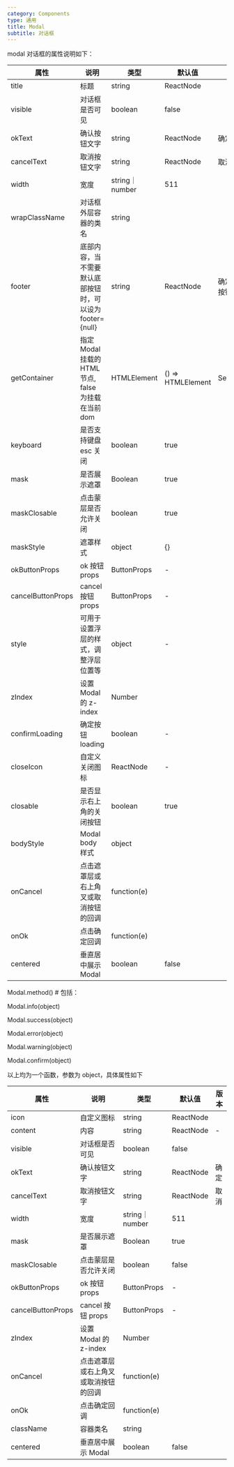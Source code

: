 ```yaml
---
category: Components
type: 通用
title: Modal
subtitle: 对话框
---
```



modal 对话框的属性说明如下：

| 属性 | 说明 | 类型 | 默认值 | 版本 |
| --- | --- | --- | --- | --- |
| title | 标题 | string|ReactNode |  |  |
|visible| 对话框是否可见| boolean | false||
|okText|确认按钮文字| string|ReactNode| 确定| |
|cancelText|取消按钮文字| string|ReactNode | 取消||
|width|宽度| string｜number| 511 | |
|wrapClassName|对话框外层容器的类名|string| ||
|footer|底部内容，当不需要默认底部按钮时，可以设为 footer={null}|string|ReactNode|确定取消按钮| |
|getContainer|指定 Modal 挂载的 HTML 节点, false 为挂载在当前 dom|HTMLElement | () => HTMLElement | Selectors | false|document.body| |
|keyboard|是否支持键盘 esc 关闭|boolean| true|
|mask|是否展示遮罩|Boolean|true||
|maskClosable|点击蒙层是否允许关闭|boolean|true||
|maskStyle|遮罩样式|object|{}||
|okButtonProps|ok 按钮 props|ButtonProps|-||
|cancelButtonProps|cancel 按钮 props|ButtonProps|-||
|style|可用于设置浮层的样式，调整浮层位置等|object|-||
|zIndex|设置 Modal 的 z-index|Number||
|confirmLoading|确定按钮 loading|boolean|-||
|closeIcon|自定义关闭图标|ReactNode| -||
|closable|是否显示右上角的关闭按钮|boolean|true||
|bodyStyle|Modal body 样式|object| ||
|onCancel|点击遮罩层或右上角叉或取消按钮的回调|function(e)||
|onOk|点击确定回调|function(e)| | |
|centered|	垂直居中展示 Modal|boolean|false| |




Modal.method() #
包括：

Modal.info(object)

Modal.success(object)

Modal.error(object)

Modal.warning(object)

Modal.confirm(object)

以上均为一个函数，参数为 object，具体属性如下

| 属性 | 说明 | 类型 | 默认值 | 版本 |
| --- | --- | --- | --- | --- |
|icon|自定义图标|string|ReactNode|<Icon type="question-circle" />| |
|content|内容|string|ReactNode|-||
|visible| 对话框是否可见| boolean | false||
|okText|确认按钮文字| string|ReactNode| 确定| |
|cancelText|取消按钮文字| string|ReactNode | 取消||
|width|宽度| string｜number| 511 | |
|mask|是否展示遮罩|Boolean|true||
|maskClosable|点击蒙层是否允许关闭|boolean|false||
|okButtonProps|ok 按钮 props|ButtonProps|-||
|cancelButtonProps|cancel 按钮 props|ButtonProps|-||
|zIndex|设置 Modal 的 z-index|Number||
|onCancel|点击遮罩层或右上角叉或取消按钮的回调|function(e)||
|onOk|点击确定回调|function(e)| | |
|className|容器类名|string| |
|centered|	垂直居中展示 Modal|boolean|false| |
